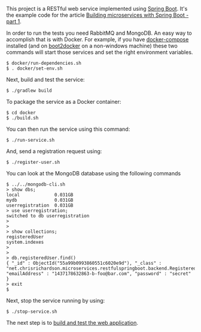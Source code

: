 This project is a RESTful web service implemented using [Spring Boot](http://projects.spring.io/spring-boot/).
It's the example code for the article [Building microservices with Spring Boot - part 1](http://plainoldobjects.com/2014/04/01/building-microservices-with-spring-boot-part1/).

In order to run the tests you need RabbitMQ and MongoDB.
An easy way to accomplish that is with Docker.
For example, if you have [docker-compose](https://docs.docker.com/compose/) installed (and on [boot2docker](http://boot2docker.io/) on a non-windows machine) these two commands will start those services and set the right environment variables.


    $ docker/run-dependencies.sh  
    $ . docker/set-env.sh

Next, build and test the service:

    $ ./gradlew build    

To package the service as a Docker container:

    $ cd docker
    $ ./build.sh
    
You can then run the service using this command:

    $ ./run-service.sh
    
And, send a registration request using:

    $ ./register-user.sh
    
You can look at the MongoDB database using the following commands

```
$ ../../mongodb-cli.sh 
> show dbs;
local             0.031GB
mydb              0.031GB
userregistration  0.031GB
> use userregistration;
switched to db userregistration
> 
> 
> show collections;
registeredUser
system.indexes
> 
> 
> db.registeredUser.find()
{ "_id" : ObjectId("55a99b0993860551c6020e9d"), "_class" : "net.chrisrichardson.microservices.restfulspringboot.backend.RegisteredUser", "emailAddress" : "1437178632863-b-foo@bar.com", "password" : "secret" }
> exit
$
```

 Next, stop the service running by using:

    $ ./stop-service.sh

The next step is to [build and test the web application](../spring-boot-webapp).

    






